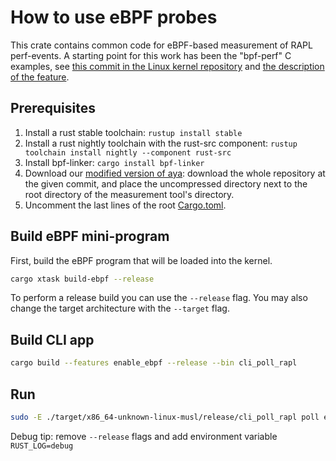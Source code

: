 # How to use eBPF probes

This crate contains common code for eBPF-based measurement of RAPL perf-events. A starting point for this work has been the "bpf-perf" C examples, see [this commit in the Linux kernel repository](https://github.com/torvalds/linux/commit/d74a790d5237e7f56677030d932bc4f37ec36c92#diff-7f8cb9786a9d6a03f0164b2a9c2b942ab954866edc616a700c8884333d52a672) and [the description of the feature](https://lwn.net/Articles/651461/).

## Prerequisites

1. Install a rust stable toolchain: `rustup install stable`
2. Install a rust nightly toolchain with the rust-src component: `rustup toolchain install nightly --component rust-src`
3. Install bpf-linker: `cargo install bpf-linker`
4. Download our [modified version of aya](https://github.com/TheElectronWill/aya/commit/0aeb379bebde2a7c1b87ec8e0e66713a877daef0): download the whole repository at the given commit, and place the uncompressed directory next to the root directory of the measurement tool's directory.
5. Uncomment the last lines of the root [Cargo.toml](../Cargo.toml).

## Build eBPF mini-program

First, build the eBPF program that will be loaded into the kernel.
```bash
cargo xtask build-ebpf --release
```

To perform a release build you can use the `--release` flag.
You may also change the target architecture with the `--target` flag.

## Build CLI app

```bash
cargo build --features enable_ebpf --release --bin cli_poll_rapl
```

## Run

```bash
sudo -E ./target/x86_64-unknown-linux-musl/release/cli_poll_rapl poll ebpf --domains pkg -f 1 -o stdout
```

Debug tip: remove `--release` flags and add environment variable `RUST_LOG=debug`
